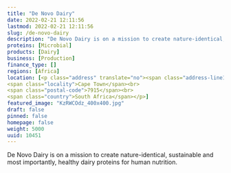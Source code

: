 ```yaml
---
title: "De Novo Dairy"
date: 2022-02-21 12:11:56
lastmod: 2022-02-21 12:11:56
slug: /de-novo-dairy
description: "De Novo Dairy is on a mission to create nature-identical, sustainable and most importantly, healthy dairy proteins for human nutrition."
proteins: [Microbial]
products: [Dairy]
business: [Production]
finance_type: []
regions: [Africa]
location: [<p class="address" translate="no"><span class="address-line1">R102 66</span><br>
<span class="locality">Cape Town</span><br>
<span class="postal-code">7915</span><br>
<span class="country">South Africa</span></p>]
featured_image: "KzRWCOdz_400x400.jpg"
draft: false
pinned: false
homepage: false
weight: 5000
uuid: 10451
---
```

<p>De Novo Dairy is on a mission to create nature-identical, sustainable and most importantly, healthy dairy proteins for human nutrition.</p>
